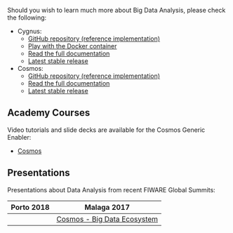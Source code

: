 <hr class="processing" style="display:none"/>

Should you wish to learn much more about Big Data Analysis, please check the
following:

-   Cygnus:
    -   [GitHub repository (reference implementation)](https://github.com/ging/fiware-cygnus/)
    -   [Play with the Docker container](https://hub.docker.com/r/ging/fiware-cygnus/)
    -   [Read the full documentation](https://fiware-cygnus-ld.rtfd.io/)
    -   [Latest stable release](https://github.com/ging/fiware-cygnus/releases/latest)
-   Cosmos:
    -   [GitHub repository (reference implementation)](https://github.com/ging/fiware-cosmos-orion-flink-connector)
    -   [Read the full documentation](https://fiware-cosmos-flink.readthedocs.io)
    -   [Latest stable release](https://github.com/ging/fiware-cosmos-orion-flink-connector/releases/latest)

## Academy Courses

Video tutorials and slide decks are available for the Cosmos Generic Enabler:

-   [Cosmos](https://fiware-academy.readthedocs.io/en/latest/processing/cosmos/)

## Presentations

Presentations about Data Analysis from recent FIWARE Global Summits:

| Porto 2018 | Malaga 2017                                                                                                           |
| ---------- | --------------------------------------------------------------------------------------------------------------------- |
|            | [Cosmos - Big Data Ecosystem](https://www.slideshare.net/FI-WARE/fiware-tech-summit-fiware-big-data-ecosystem-cosmos) |
